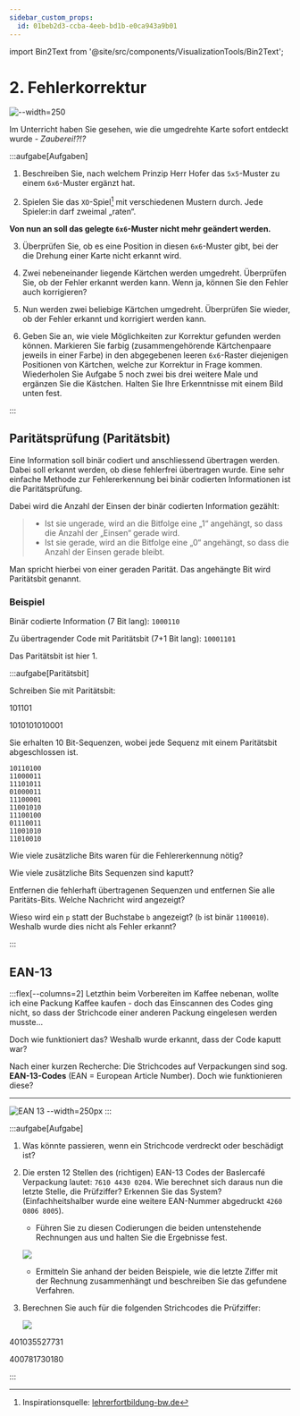 ```yaml
---
sidebar_custom_props:
  id: 01beb2d3-ccba-4eeb-bd1b-e0ca943a9b01
---
```


import Bin2Text from '@site/src/components/VisualizationTools/Bin2Text';

# 2. Fehlerkorrektur

![--width=250](images/fehlerkorrektur/xo-game.png)

Im Unterricht haben Sie gesehen, wie die umgedrehte Karte sofort entdeckt wurde - *Zauberei!?!?*

:::aufgabe[Aufgaben]
<Answer type="state" webKey="db764a01-2401-47e7-85b2-734efcb4649a" />

1. Beschreiben Sie, nach welchem Prinzip Herr Hofer das `5x5`-Muster zu einem `6x6`-Muster ergänzt hat.

    <Answer type="text" webKey="18145a45-4a97-47aa-9905-aeb5c332a7da" />

2. Spielen Sie das `XO`-Spiel[^1] mit verschiedenen Mustern durch. Jede Spieler:in darf zweimal „raten“.

**Von nun an soll das gelegte `6x6`-Muster nicht mehr geändert werden.**

3. Überprüfen Sie, ob es eine Position in diesen `6x6`-Muster gibt, bei der die Drehung einer Karte nicht erkannt wird.
4. Zwei nebeneinander liegende Kärtchen werden umgedreht. Überprüfen Sie, ob der Fehler erkannt werden kann. Wenn ja, können Sie den Fehler auch korrigieren?

    <Answer type="text" webKey="9c67d9c3-6abc-4c3d-bd9e-f4f23fd97023" />

5. Nun werden zwei beliebige Kärtchen umgedreht. Überprüfen Sie wieder, ob der Fehler erkannt und korrigiert werden kann.

6. Geben Sie an, wie viele Möglichkeiten zur Korrektur gefunden werden können. Markieren Sie farbig (zusammengehörende Kärtchenpaare jeweils in einer Farbe) in den abgegebenen leeren `6x6`-Raster diejenigen Positionen von Kärtchen, welche zur Korrektur in Frage kommen. Wiederholen Sie Aufgabe 5 noch zwei bis drei weitere Male und ergänzen Sie die Kästchen. Halten Sie Ihre Erkenntnisse mit einem Bild unten fest.

    <Answer type="text" webKey="f0e8b85a-0552-4f87-84a4-8590a57ba25b" />
:::

## Paritätsprüfung (Paritätsbit)
Eine Information soll binär codiert und anschliessend übertragen werden. Dabei soll erkannt werden, ob diese fehlerfrei übertragen wurde. Eine sehr einfache Methode zur Fehlererkennung bei binär codierten Informationen ist die Paritätsprüfung.

Dabei wird die Anzahl der Einsen der binär codierten Information gezählt:

> - Ist sie ungerade, wird an die Bitfolge eine „1“ angehängt, so dass die Anzahl der „Einsen“ gerade wird.
> - Ist sie gerade, wird an die Bitfolge eine „0“ angehängt, so dass die Anzahl der Einsen gerade bleibt.

Man spricht hierbei von einer geraden Parität. Das angehängte Bit wird Paritätsbit genannt.

### Beispiel

Binär codierte Information (7 Bit lang): `1000110`

Zu übertragender Code mit Paritätsbit (7+1 Bit lang): `10001101`

Das Paritätsbit ist hier 1.

:::aufgabe[Paritätsbit]
<Answer type="state" webKey="1d70d112-58e2-4812-a3a8-e8e96a7d0ed7" />

Schreiben Sie mit Paritätsbit:

<Answer type="string" webKey="cbe3446d-5d38-4720-9548-5c0e937ca7a1" solution="1011010">

$101101$

</Answer>

<Answer type="string" webKey="7be93021-5e4a-45e5-a897-be2051d54151" solution="10101010100010">

$1010101010001$

</Answer>

Sie erhalten 10 Bit-Sequenzen, wobei jede Sequenz mit einem Paritätsbit abgeschlossen ist.

```
10110100
11000011
11101011
01000011
11100001
11001010
11100100
01110011
11001010
11010010
```

<Answer type="string" webKey="d52350db-9392-45f9-b547-95f47170c3e6" solution="10" >

Wie viele zusätzliche Bits waren für die Fehlererkennung nötig?

</Answer>

<Answer type="string" webKey="1c50aa68-bb3e-4421-99e3-272ffc16cc5f" solution="2" >

Wie viele zusätzliche Bits Sequenzen sind kaputt?

</Answer>

Entfernen die fehlerhaft übertragenen Sequenzen und entfernen Sie alle Paritäts-Bits. Welche Nachricht wird angezeigt?

<Bin2Text />

<Answer type="text" webKey="3600db39-dc95-4a5b-beb4-752509e5567a" />

Wieso wird ein `p` statt der Buchstabe `b` angezeigt? (`b` ist binär `1100010`). Weshalb wurde dies nicht als Fehler erkannt? 

<Answer type="text" webKey="d217e695-dd2f-437c-92f4-eeb4e9c982b4" />
:::

## EAN-13

:::flex[--columns=2]
Letzthin beim Vorbereiten im Kaffee nebenan, wollte ich eine Packung Kaffee kaufen - doch das Einscannen des Codes ging nicht, so dass der Strichcode einer anderen Packung eingelesen werden musste...

Doch wie funktioniert das? Weshalb wurde erkannt, dass der Code kaputt war?

Nach einer kurzen Recherche: Die Strichcodes auf Verpackungen sind sog. **EAN-13-Codes** (EAN = European Article Number). Doch wie funktionieren diese?
***
![EAN 13 --width=250px](images/fehlerkorrektur/ean13-blaser.jpg)
:::

:::aufgabe[Aufgabe]
<Answer type="state" webKey="587a129a-34cf-4a1a-8496-7f62bc6b2df7" />

1. Was könnte passieren, wenn ein Strichcode verdreckt oder beschädigt ist?

    <Answer type="text" webKey="a54b9818-5715-4442-a836-9a639ea4e649" />

2. Die ersten 12 Stellen des (richtigen) EAN-13 Codes der Baslercafé Verpackung lautet: `7610 4430 0204`. Wie berechnet sich daraus nun die letzte Stelle, die Prüfziffer? Erkennen Sie das System? (Einfachheitshalber wurde eine weitere EAN-Nummer abgedruckt `4260 0806 8005`).
   - Führen Sie zu diesen Codierungen die beiden untenstehende Rechnungen aus und halten Sie die Ergebnisse fest.

    ![](images/fehlerkorrektur/ean13-rechnung.png)

   - Ermitteln Sie anhand der beiden Beispiele, wie die letzte Ziffer mit der Rechnung zusammenhängt und beschreiben Sie das gefundene Verfahren.

    <Answer type="text" webKey="611e1a17-f69d-4cc9-9c47-d1777d17a333" />

3. Berechnen Sie auch für die folgenden Strichcodes die Prüfziffer:

    ![](images/fehlerkorrektur/ean13-exercise.png)

<Answer type="string" webKey="f6bb3360-2bae-4ebd-81a4-00d9b61dbbaa" solution="2">

401035527731

</Answer>

<Answer type="string" webKey="3a0d5a1c-4eac-4dea-874d-c6ca5d9c4200" solution="7">

400781730180

</Answer>
:::

[^1]: Inspirationsquelle: [lehrerfortbildung-bw.de](https://lehrerfortbildung-bw.de/u_matnatech/imp/gym/bp2016/fb1/1_i1_duc/2_kopiervorlagen/2_xo/)
